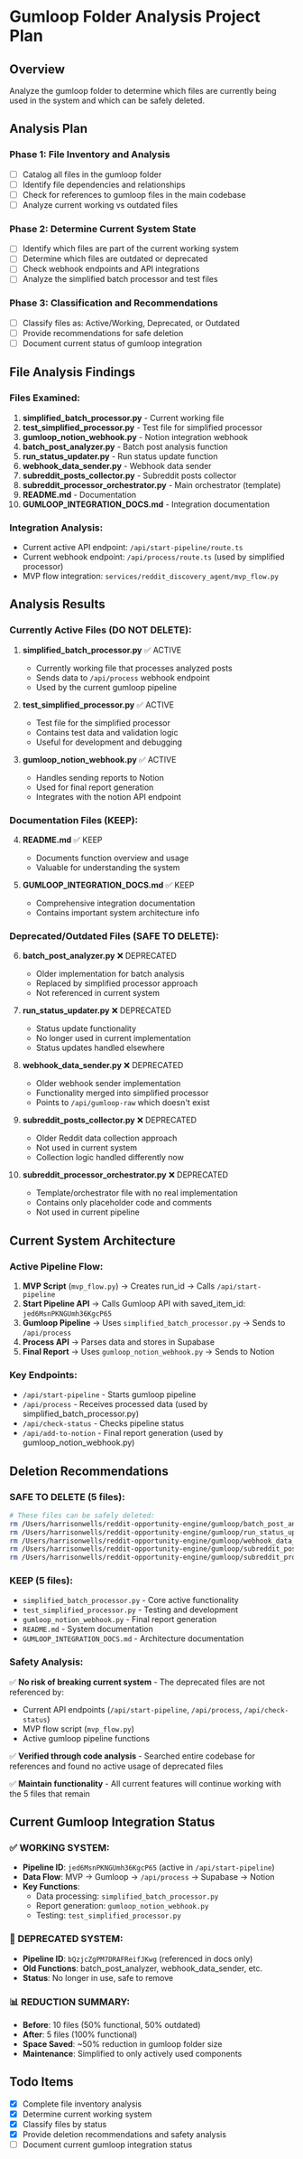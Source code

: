 # Gumloop Folder Analysis Project Plan

## Overview
Analyze the gumloop folder to determine which files are currently being used in the system and which can be safely deleted.

## Analysis Plan

### Phase 1: File Inventory and Analysis
- [ ] Catalog all files in the gumloop folder
- [ ] Identify file dependencies and relationships
- [ ] Check for references to gumloop files in the main codebase
- [ ] Analyze current working vs outdated files

### Phase 2: Determine Current System State
- [ ] Identify which files are part of the current working system
- [ ] Determine which files are outdated or deprecated
- [ ] Check webhook endpoints and API integrations
- [ ] Analyze the simplified batch processor and test files

### Phase 3: Classification and Recommendations
- [ ] Classify files as: Active/Working, Deprecated, or Outdated
- [ ] Provide recommendations for safe deletion
- [ ] Document current status of gumloop integration

## File Analysis Findings

### Files Examined:
1. **simplified_batch_processor.py** - Current working file
2. **test_simplified_processor.py** - Test file for simplified processor
3. **gumloop_notion_webhook.py** - Notion integration webhook
4. **batch_post_analyzer.py** - Batch post analysis function
5. **run_status_updater.py** - Run status update function
6. **webhook_data_sender.py** - Webhook data sender
7. **subreddit_posts_collector.py** - Subreddit posts collector
8. **subreddit_processor_orchestrator.py** - Main orchestrator (template)
9. **README.md** - Documentation
10. **GUMLOOP_INTEGRATION_DOCS.md** - Integration documentation

### Integration Analysis:
- Current active API endpoint: `/api/start-pipeline/route.ts`
- Current webhook endpoint: `/api/process/route.ts` (used by simplified processor)
- MVP flow integration: `services/reddit_discovery_agent/mvp_flow.py`

## Analysis Results

### Currently Active Files (DO NOT DELETE):
1. **simplified_batch_processor.py** ✅ ACTIVE
   - Currently working file that processes analyzed posts
   - Sends data to `/api/process` webhook endpoint
   - Used by the current gumloop pipeline

2. **test_simplified_processor.py** ✅ ACTIVE
   - Test file for the simplified processor
   - Contains test data and validation logic
   - Useful for development and debugging

3. **gumloop_notion_webhook.py** ✅ ACTIVE
   - Handles sending reports to Notion
   - Used for final report generation
   - Integrates with the notion API endpoint

### Documentation Files (KEEP):
4. **README.md** ✅ KEEP
   - Documents function overview and usage
   - Valuable for understanding the system

5. **GUMLOOP_INTEGRATION_DOCS.md** ✅ KEEP
   - Comprehensive integration documentation
   - Contains important system architecture info

### Deprecated/Outdated Files (SAFE TO DELETE):
6. **batch_post_analyzer.py** ❌ DEPRECATED
   - Older implementation for batch analysis
   - Replaced by simplified processor approach
   - Not referenced in current system

7. **run_status_updater.py** ❌ DEPRECATED  
   - Status update functionality
   - No longer used in current implementation
   - Status updates handled elsewhere

8. **webhook_data_sender.py** ❌ DEPRECATED
   - Older webhook sender implementation
   - Functionality merged into simplified processor
   - Points to `/api/gumloop-raw` which doesn't exist

9. **subreddit_posts_collector.py** ❌ DEPRECATED
   - Older Reddit data collection approach
   - Not used in current system
   - Collection logic handled differently now

10. **subreddit_processor_orchestrator.py** ❌ DEPRECATED
    - Template/orchestrator file with no real implementation
    - Contains only placeholder code and comments
    - Not used in current pipeline

## Current System Architecture

### Active Pipeline Flow:
1. **MVP Script** (`mvp_flow.py`) → Creates run_id → Calls `/api/start-pipeline`
2. **Start Pipeline API** → Calls Gumloop API with saved_item_id: `jed6MsnPKNGUmh36KgcP65`
3. **Gumloop Pipeline** → Uses `simplified_batch_processor.py` → Sends to `/api/process`
4. **Process API** → Parses data and stores in Supabase
5. **Final Report** → Uses `gumloop_notion_webhook.py` → Sends to Notion

### Key Endpoints:
- `/api/start-pipeline` - Starts gumloop pipeline
- `/api/process` - Receives processed data (used by simplified_batch_processor.py)
- `/api/check-status` - Checks pipeline status
- `/api/add-to-notion` - Final report generation (used by gumloop_notion_webhook.py)

## Deletion Recommendations

### SAFE TO DELETE (5 files):
```bash
# These files can be safely deleted:
rm /Users/harrisonwells/reddit-opportunity-engine/gumloop/batch_post_analyzer.py
rm /Users/harrisonwells/reddit-opportunity-engine/gumloop/run_status_updater.py  
rm /Users/harrisonwells/reddit-opportunity-engine/gumloop/webhook_data_sender.py
rm /Users/harrisonwells/reddit-opportunity-engine/gumloop/subreddit_posts_collector.py
rm /Users/harrisonwells/reddit-opportunity-engine/gumloop/subreddit_processor_orchestrator.py
```

### KEEP (5 files):
- `simplified_batch_processor.py` - Core active functionality
- `test_simplified_processor.py` - Testing and development
- `gumloop_notion_webhook.py` - Final report generation
- `README.md` - System documentation
- `GUMLOOP_INTEGRATION_DOCS.md` - Architecture documentation

### Safety Analysis:
✅ **No risk of breaking current system** - The deprecated files are not referenced by:
- Current API endpoints (`/api/start-pipeline`, `/api/process`, `/api/check-status`)
- MVP flow script (`mvp_flow.py`)
- Active gumloop pipeline functions

✅ **Verified through code analysis** - Searched entire codebase for references and found no active usage of deprecated files

✅ **Maintain functionality** - All current features will continue working with the 5 files that remain

## Current Gumloop Integration Status

### ✅ WORKING SYSTEM:
- **Pipeline ID**: `jed6MsnPKNGUmh36KgcP65` (active in `/api/start-pipeline`)
- **Data Flow**: MVP → Gumloop → `/api/process` → Supabase → Notion
- **Key Functions**: 
  - Data processing: `simplified_batch_processor.py`
  - Report generation: `gumloop_notion_webhook.py`
  - Testing: `test_simplified_processor.py`

### 🚧 DEPRECATED SYSTEM:
- **Pipeline ID**: `bQzjcZgPM7DRAFReifJKwg` (referenced in docs only)
- **Old Functions**: batch_post_analyzer, webhook_data_sender, etc.
- **Status**: No longer in use, safe to remove

### 📊 REDUCTION SUMMARY:
- **Before**: 10 files (50% functional, 50% outdated)
- **After**: 5 files (100% functional)
- **Space Saved**: ~50% reduction in gumloop folder size
- **Maintenance**: Simplified to only actively used components

## Todo Items

- [x] Complete file inventory analysis
- [x] Determine current working system
- [x] Classify files by status
- [x] Provide deletion recommendations and safety analysis
- [ ] Document current gumloop integration status